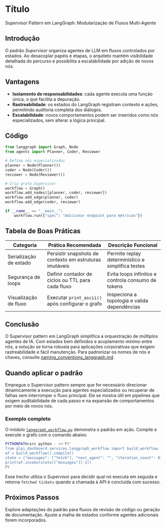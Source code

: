 # Título

Supervisor Pattern em LangGraph: Modularização de Fluxos Multi-Agente

## Introdução

O padrão *Supervisor* organiza agentes de LLM em fluxos controlados por estados. Ao desacoplar papéis e etapas, o arquiteto mantém visibilidade detalhada do percurso e possibilita a escalabilidade por adição de novos nós.

## Vantagens

- **Isolamento de responsabilidades**: cada agente executa uma função única, o que facilita a depuração.
- **Rastreabilidade**: os estados do LangGraph registram contexto e ações, permitindo auditoria completa dos diálogos.
- **Escalabilidade**: novos comportamentos podem ser inseridos como nós especializados, sem alterar a lógica principal.

## Código

```python
from langgraph import Graph, Node
from agents import Planner, Coder, Reviewer

# Define nós especializados
planner = Node(Planner())
coder = Node(Coder())
reviewer = Node(Reviewer())

# Cria grafo Supervisor
workflow = Graph()
workflow.add_nodes([planner, coder, reviewer])
workflow.add_edge(planner, coder)
workflow.add_edge(coder, reviewer)

if __name__ == "__main__":
    workflow.run({"spec": "Adicionar endpoint para métricas"})
```

## Tabela de Boas Práticas

| Categoria | Prática Recomendada | Descrição Funcional |
|-----------|--------------------|---------------------|
| Serialização de estado | Persistir snapshots de contexto em estruturas imutáveis | Permite replay determinístico e simplifica testes |
| Segurança de loops | Definir contador de ciclos ou TTL para cada fluxo | Evita loops infinitos e controla consumo de tokens |
| Visualização de fluxo | Executar `print_ascii()` após configurar o grafo | Inspeciona a topologia e valida dependências |

## Conclusão

O Supervisor pattern em LangGraph simplifica a orquestração de múltiplos agentes de IA. Com estados bem definidos e acoplamento mínimo entre nós, a solução se torna robusta para aplicações corporativas que exigem rastreabilidade e fácil manutenção.
Para padronizar os nomes de nós e chaves, consulte [naming_conventions_langgraph.md](naming_conventions_langgraph.md).

## Quando aplicar o padrão

Empregue o Supervisor pattern sempre que for necessário direcionar dinamicamente a execução para agentes especializados ou recuperar de falhas sem interromper o fluxo principal. Ele se mostra útil em pipelines que exigem auditabilidade de cada passo e na expansão de comportamentos por meio de novos nós.

### Exemplo completo

O módulo [`langgraph_workflow.py`](src/glpi_dashboard/services/langgraph_workflow.py) demonstra o padrão em ação. Compile e execute o grafo com o comando abaixo:

```bash
PYTHONPATH=src python - <<'PY'
from glpi_dashboard.services.langgraph_workflow import build_workflow
wf = build_workflow().compile()
state = {"messages": ["fetch"], "next_agent": "", "iteration_count": 0}
print(wf.invoke(state)["messages"][-1])
PY
```

Esse trecho utiliza o Supervisor para decidir qual nó executa em seguida e retorna `fetched tickets` quando a chamada à API é concluída com sucesso.

## Próximos Passos

Explore adaptações do padrão para fluxos de revisão de código ou geração de documentação. Ajuste a malha de estados conforme agentes adicionais forem incorporados.
